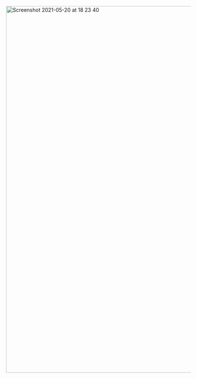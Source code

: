 <img width="1000" alt="Screenshot 2021-05-20 at 18 23 40" src="https://user-images.githubusercontent.com/27693622/119022421-886dd900-b998-11eb-95a4-0b43bbced2cd.png">
